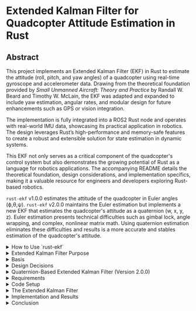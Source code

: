 ﻿


# Extended Kalman Filter for Quadcopter Attitude Estimation in Rust


## Abstract

This project implements an Extended Kalman Filter (EKF) in Rust to estimate the attitude (roll, pitch, and yaw angles) of a quadcopter using real-time gyroscope and accelerometer data. Drawing from the theoretical foundation provided by _Small Unmanned Aircraft: Theory and Practice_ by Randall W. Beard and Timothy W. McLain, the EKF was adapted and expanded to include yaw estimation, angular rates, and modular design for future enhancements such as GPS or vision integration.

The implementation is fully integrated into a ROS2 Rust node and operates with real-world IMU data, showcasing its practical application in robotics. The design leverages Rust’s high-performance and memory-safe features to create a robust and extensible solution for state estimation in dynamic systems.

This EKF not only serves as a critical component of the quadcopter's control system but also demonstrates the growing potential of Rust as a language for robotics applications. The accompanying README details the theoretical foundation, design considerations, and implementation specifics, making it a valuable resource for engineers and developers exploring Rust-based robotics.

`rust-ekf` v1.0.0 estimates the attitude of the quadcopter in Euler angles (ϕ,θ,ψ). `rust-ekf` v2.0.0 maintains the Euler estimation but implements a new EKF that estimates the quadcopter's attitude as a quaternion (w, x, y, z). Euler estimation presents technical difficulties such as gimbal lock, angle wrapping, and complex, nonlinear matrix math. Using quaternion estimation eliminates these difficulties and results is a more accurate and stables estimation of the quadcopter's attitude. 

<details>
<summary>How to Use `rust-ekf`</summary>

## How to Use `rust-ekf`

The `rust-ekf` library can be used in your Rust projects to implement an Extended Kalman Filter for state estimation. Follow the steps below to integrate it into your project.

### Adding `rust-ekf` as a Dependency

You can include `rust-ekf` as a dependency in your `Cargo.toml` by referencing the GitHub repository. Add the following lines to your `Cargo.toml`:

	[dependencies]
	rust-ekf = { git = "https://github.com/OrlandoQuintana/rust-ekf.git" }
This tells Cargo to pull the library directly from the GitHub repository and use it in your project.

----------

### Importing `rust-ekf` into Your Code

To use the library in your Rust code, import the `EKF` struct at the top of your file. 

Example:

	use rust_ekf::EKF;

This makes the `EKF` struct available for use in your code.

----------

### Using the `rust-ekf` Code Locally

If you prefer to clone the `rust-ekf` repository and use it as a local dependency, follow these steps:

1.  Clone the repository to your local machine:

		git clone https://github.com/OrlandoQuintana/rust-ekf.git
2. Place the cloned repository in a desired location on your computer.
3. Add the local path to your `Cargo.toml` dependencies:

		[dependencies]
		rust-ekf = { path = "../path/to/rust-ekf" }
	Replace `../path/to/rust-ekf` with the actual relative path to the `rust-ekf` folder.

### Example Usage in Your Code

Here’s an example of how you might use the `rust-ekf` library:
		
	use rust_ekf::EKF;

	fn main() {
	    // Create a new EKF instance
	    let mut ekf = EKF::new();

	    // Example gyroscope data (roll rate, pitch rate, yaw rate in rad/s)
	    let gyro_data = [0.01, -0.02, 0.03];

	    // Prediction phase
	    ekf.predict(gyro_data);

	    // Example accelerometer data (x, y, z acceleration in m/s^2)
	    let accel_data = [0.0, 9.81, 0.0];

	    // Update phase
	    ekf.update(accel_data);

	    // Get the updated state vector
	    let state = ekf.get_state();
	    println!("Updated State Vector: {:?}", state);
	}

</details>

<details>
<summary>Extended Kalman Filter Purpose</summary>

## Extended Kalman Filter Purpose



Accurate attitude estimation is critical for quadcopter control, requiring sensor fusion due to the strengths and limitations of individual sensors:

-   **Gyroscope**: Measures angular velocity with high precision over short periods. However, it is prone to drift over time due to the absence of a stable reference like gravity, causing accumulated errors in measurements.
    
-   **Accelerometer**: Measures linear acceleration, including the constant effect of gravity, making it an excellent long-term reference for orientation. However, accelerometers are highly sensitive to high-frequency vibrations and rapid movements, making their short-term measurements noisy and unreliable.
    

By combining these sensors, we can achieve robust short-term and long-term attitude estimates:

-   The gyroscope serves as the primary sensor for the prediction phase of the EKF, offering accurate short-term dynamics.
-   The accelerometer provides long-term stability during the update phase, correcting the gyroscope's drift by referencing gravity.

This complementary fusion leverages the strengths of both sensors to produce a more reliable and accurate estimation of the quadcopter's attitude.

</details>


<details>
<summary>Basis</summary>

## Basis

This implementation builds upon the principles and techniques presented in the book _Small Unmanned Aircraft: Theory and Practice_ by Randal W. Beard and Timothy W. McLain. The book provides a comprehensive guide to Extended Kalman Filter (EKF) applications for small aerial vehicles, particularly for attitude estimation.

### Key Contributions from the Book:

-   The authors demonstrate the use of **gyroscope** and **accelerometer** data to estimate the roll and pitch angles of an aerial vehicle.
-   The state vector in their EKF implementation includes only **roll** and **pitch**, simplifying the problem to two degrees of freedom.
-   They provide detailed derivations of the **dynamics model** and **measurement model** used to fuse the gyroscope and accelerometer data effectively.
-   The book also walks through the two critical phases of the EKF:
    1.  **Prediction Phase**: Updates the state estimate using the dynamics model and gyroscope data.
    2.  **Update Phase**: Corrects the state estimate using the measurement model and accelerometer data.

While the book focuses on roll and pitch estimation, this implementation extends the state vector to include **yaw**, enabling full 3D attitude estimation (roll, pitch, yaw) suitable for quadcopters. Additionally, it translates the theory into a modular Rust-based implementation, leveraging the clarity of the book's methods while expanding their applicability.

This project owes significant inspiration to _Small Unmanned Aircraft: Theory and Practice_ and aims to make its concepts accessible to both hobbyists and professionals in the field of robotics and aerospace engineering.

</details>

<details>
<summary>Design Decisions</summary>

## Design Decisions

This section outlines the key design decisions made during the implementation of the Extended Kalman Filter (EKF) for quadcopter attitude estimation and provides justifications for each choice.

----------

### 1. Expanded State Vector

The original EKF from _Small Unmanned Aircraft: Theory and Practice_ included only roll and pitch in its state vector. In this implementation, the state vector has been expanded to include:

-   **Yaw Angle**
-   **Roll Rate**
-   **Pitch Rate**
-   **Yaw Rate**

This allows for a more comprehensive attitude estimation that can be extended to more complex systems and future sensors.

#### **Yaw Angle**

-   **Why it's critical**: Yaw is essential for flight control and navigation.
-   **Challenges with yaw**: Unlike roll and pitch, yaw is independent of gravity (rotation around the z-axis does not relate to the gravitational force). This makes it impossible to use accelerometer data to correct for drift in yaw estimation.
-   **Current approach**: Yaw estimation is included in the prediction phase of the EKF but excluded from the update phase since no yaw-correcting sensor (e.g., magnetometer, GPS, or vision) is currently used.
-   **Future considerations**: This design supports future expansion when sensors like GPS or a vision system are introduced, enabling yaw correction.

----------

### 2. Roll, Pitch, and Yaw Rates

The original implementation assumes high-quality, pre-filtered sensor data and excludes angular rates (gyro data) from the EKF. However, this implementation includes roll, pitch, and yaw rates for the following reasons:

-   **Handling noisy gyro data**: The EKF inherently filters noise via the process noise covariance matrix (Q), making it a robust option for filtering angular rates.
-   **Consistency across the system**: Gyro data is a key input for cascaded PID controllers in the quadcopter's flight system. Including gyro data in the EKF ensures consistency between the estimated attitude and angular rates, avoiding potential discrepancies from separate filtering methods.
-   **Drift correction**: Unlike standalone filters like low-pass filters, the EKF can correct for gyro drift, ensuring long-term accuracy in angular rate estimation.

----------

### 3. Accelerometer Pre-Filtering

Accelerometer data is highly sensitive to vibration and noise. To address this:

-   A **low-pass Butterworth filter** is applied to the raw accelerometer data before it is used in the update phase of the EKF.
-   **Why pre-filter accelerometer data?**
    -   The accelerometer only serves as a secondary measurement for correcting gyro drift.
    -   High-frequency noise from accelerometers can degrade EKF performance.
    -   Pre-filtering reduces computational complexity by keeping the EKF matrices smaller.

----------

### 4. Airspeed Assumptions

The EKF equations account for airspeed (V<sub>a</sub>), but in this implementation:

-   Airspeed is set to 0.00 as no airspeed sensor is currently available.
-   This assumption aligns with the book's approach, which neglects airspeed.
-   **Why include airspeed in the equations?**
    -   It allows for future expansion if an airspeed sensor is added.
    -   The quadcopter is intended to operate in controlled environments where stable airflow minimizes the impact of this simplification.

----------

### 5. Programming Language: Rust

The decision to implement the EKF in Rust is driven by several factors:

-   **Performance and safety**: Rust provides high performance comparable to C++ while ensuring memory safety.
-   **Adoption in robotics**: Rust is increasingly used in robotics and embedded systems due to its modern features and ecosystem.
-   **Limited Rust EKF resources**: By creating a well-documented EKF implementation, this project contributes to the growing Rust robotics community, offering a reusable, open-source solution.

----------

### 6. Modularity and Expandability

The EKF implementation has been designed with modularity and future expandability in mind:

-   **Modularity**: Key matrices (state vector, covariance matrix, Q, and R) are defined in the EKF struct and initialized at creation, making the implementation easy to extend.
-   **Expandability**: The design anticipates adding more sensors (e.g., GPS, vision) to improve yaw correction and overall attitude estimation accuracy.

</details>

<details>
<summary>Quaternion-Based Extended Kalman Filter (Version 2.0.0)</summary>

  ## Quaternion-Based Extended Kalman Filter (Version 2.0.0)

#### Why Switch to Quaternions?

In Version 2.0.0 of `rust-ekf`, the Extended Kalman Filter (EKF) has been updated to estimate orientation using **quaternions** rather than Euler angles. This decision addresses several key limitations of Euler angles:

1.  **Gimbal Lock**: A mathematical singularity that occurs when pitch reaches ±90°, causing a loss of one degree of freedom.
2.  **Angle Wrapping**: Euler angles are cyclic, requiring manual handling of discontinuities when angles cross ±180° or 360°.
3.  **Stability and Precision**: Quaternions provide a compact, efficient, and numerically stable representation of orientation, avoiding the pitfalls of singularities and discontinuities.

Quaternions enable a smoother and more robust estimation of orientation, making them ideal for real-world robotics applications like quadcopter attitude estimation.

----------

#### State Vector and Models in Quaternion-Based EKF
The Extended Kalman Filter process for quaternion-based estimation is identical to the process for a Euler-based estimation except the State Vector, Dynamic model and Jacobians, and Measurement model and Jacobians need to accurately represent the system in quaternions. Below are the updates. They were implemented in the same EKF steps as was done in the Euler estimation.

##### State Vector

The state vector in this implementation is a 7-component vector:

![Quaternion EKF State Vector](images/ekf_quat_statevector.png)

----------
##### Dynamic Model

The dynamic model propagates the state vector using the gyroscope data. The quaternion dynamics are defined as:

![Quaternion EKF Dynamic Model](images/ekf_quat_dyn_mod.png)

The quaternion is integrated over time using the gyroscope data, normalized to ensure it remains a valid unit quaternion.
##### Dynamic Jacobian

The Jacobian of the dynamic model (∂f∂x) accounts for the effect of angular velocity on quaternion evolution and is computed as a 7×7 matrix.

----------

##### Measurement Model

The measurement model predicts accelerometer readings based on the current state:

![Quaternion EKF Measurement Model](images/ekf_quat_meas_mod.png)

##### Measurement Jacobian

The measurement Jacobian (∂h∂x​) is a 3×7 matrix that maps changes in the state vector to changes in the predicted accelerometer readings. Its components are derived from the quaternion-to-rotation matrix conversion and gravitational influence.

#### Code Implementation Highlights

**Dynamic Model**:

	// Compute quaternion derivative: q_dot = 0.5 * Ω(omega) * q
	let omega_matrix = Self::omega_matrix(omega);
	let q_dot = 0.5 * omega_matrix * q;

	// Integrate quaternion
	let q_new = q + q_dot * dt;

	// Normalize quaternion
	let norm = q_new.norm();
	if norm > 0.0 {
	    let q_new = q_new / norm;
	    self.state[0] = q_new[0];
	    self.state[1] = q_new[1];
	    self.state[2] = q_new[2];
	    self.state[3] = q_new[3];
	}

**Dynamic Jacobian**:

	let  mut  f  =  Matrix7::identity();
	f[(0, 1)] =  -p  *  dt;
	f[(0, 2)] =  -q  *  dt;
	f[(0, 3)] =  -r  *  dt;
	f[(1, 0)] =  p  *  dt;
	f[(1, 2)] =  r  *  dt;
	f[(1, 3)] =  -q  *  dt;
	// Remaining rows...

**Measurement Model**:

	// Compute expected accelerometer measurement: h(x) = R^T * g
	let gravity = Vector3::new(0.0, 0.0, -GRAVITY);
	let r_transpose = Self::quaternion_to_rotation_matrix(q).transpose();
	let accel_expected = r_transpose * gravity;

	// Innovation: y = z - h(x)
	let z = Vector3::new(accel[0], accel[1], accel[2]);
	let innovation = z - accel_expected;

**Measurement Jacobian**:

	let mut h = Matrix3x7::zeros();
	h[(0, 0)] = 2.0 * (-GRAVITY * q2);
	h[(0, 1)] = 2.0 * (GRAVITY * q3);
	h[(0, 2)] = 2.0 * (-GRAVITY * q0);
	h[(0, 3)] = 2.0 * (GRAVITY * q1);
	// Remaining rows...

#### Benefits of Quaternion Estimation

1.  **No Gimbal Lock**: Ensures reliable estimation even in extreme maneuvers.
2.  **No Angle Wrapping**: Avoids discontinuities inherent in Euler angle representation.
3.  **Numerical Stability**: Reduces computational errors through normalization.
4.  **Seamless Integration with Robotics**: Many robotics frameworks (e.g., ROS2) support quaternions natively for 3D orientation representation.

----------

### How to Use the Quaternion-Based EKF

`rust-ekf` v2.0.0 adopts quaternion-based attitude estimation as the default estimation and moves Euler estimation into a legacy estimation callable with struct `EKFEuler`. 

`predict`, `update`, and `get_state` functionality remains the same. Migrating to v2.0.0's quaternion estimation should should be seamless. If Euler estimation is desired, make sure to use the `EKFEuler` struct in place of the `EKF` struct as follows:

	let mut ekf = EKFEuler::new();

</details>

<details>
<summary>Requirements</summary>

## Requirements


### Technical Requirements

1.  **Rust Installation**  
    Rust must be installed on your computer. Follow the official Rust installation guide.
    
2.  **IMU Data**
    
    -   **Units**:
        -   Gyroscope data must be in **rad/s** for all three axes (roll, pitch, yaw).
        -   Accelerometer data must be in **m/s²** for all three axes.
    -   **Orientation**:  
        Ensure your IMU data is oriented according to the **standard EKF frame of reference**:
        -   x: Positive in the north direction.
        -   y: Positive in the east direction.
        -   z: Positive in the down direction.
    -   **Unit Conversion**:  
        Most IMU sensors output raw data that needs to be converted to the required units. Ensure proper scaling and calibration are applied to get consistent measurements in rad/s and m/s².
3.  **Orientation Visualization**  
    The expected orientation for IMU data in an EKF can be seen in the image below:  
    _![Expected IMU orientation for EKF](images/ekf_imu_orientation.jpeg)
    
4.  **Non-Standard IMU Orientation**  
    If your IMU orientation differs from the standard EKF frame, you must adjust your data to match.
    
    -   Example: For my application, I used an **ICM-20948 IMU**, which has a non-standard orientation:
        -   y: Positive in the north direction.
        -   x: Positive in the east direction.
        -   z: Positive in the up direction.
    -   Correction applied:
        -   Flip x and y data.
        -   Multiply z data by −1.
    
    A visualization of the ICM-20948 IMU orientation is shown below:  
    _![ICM-20948 IMU Orientation](images/icm20948_orientation.jpeg)
    

----------

### Practical Requirements

1.  **System Modeling**  
    The EKF estimates a system's state by combining:
    
    -   **Measurement Data**: Obtained from sensors such as gyroscopes and accelerometers.
    -   **Kinematic and Dynamic Models**: Mathematically describe the motion and forces acting on the system.
2.  **Understanding Your System**  
    To apply an EKF to your specific system:
    
    -   You must derive the **dynamic model** and **measurement model** for your system.
    -   Partial derivatives (Jacobians) of these models with respect to the state vector components must be calculated.
    -   This requires a solid understanding of your system's physics and kinematics.
3.  **EKF-Specific Models in This Implementation**
    
    -   **Dynamic Model, Measurement Model, Dynamic Jacobians, and Measurement Jacobians**:
        -   Derived from the book _"Small Unmanned Aircraft: Theory and Practice"_ by Randall W. Beard and Timothy W. McLain.
        -   Modified to fit the expanded state vector used in this EKF for quadcopter attitude estimation.
    -   These models are discussed in further detail later in this document.
4.  **General Applicability**  
    While this EKF is specifically designed for quadcopter attitude estimation, the principles and structure can be adapted to other systems. However, dynamic and measurement models, along with their respective Jacobians, must be developed for each unique system.

</details>

<details>
<summary>Code Setup</summary>

## Code Setup

### Importing the `nalgebra` Crate

[`nalgebra`](https://nalgebra.org/) is a powerful Rust crate (library) for performing linear algebra operations. It provides essential traits and methods for working with matrices and vectors, which are critical for implementing the matrix math required by an EKF. To use it, add `nalgebra` as a dependency in your project's `Cargo.toml` file.

The following line imports the specific types we'll be using:

	use nalgebra::{Matrix3, Matrix3x6, Matrix6, Vector6, Vector3};
-   `Matrix3`, `Matrix6`: Square matrices of size 3x3 and 6x6, respectively.
-   `Matrix3x6`: A 3x6 rectangular matrix.
-   `Vector6`, `Vector3`: Vectors of size 6 and 3, respectively.

These types simplify the process of defining and manipulating matrices and vectors in our EKF implementation.


### Declare constants

	pub const GRAVITY: f64 = 9.81; // Gravitational constant (m/s^2)
In Rust, constants are defined using the `const` keyword. They must have an explicitly declared type (`f64` in this case) and are evaluated at compile time, making them immutable.

Rust's privacy model makes all items private by default. To make the `GRAVITY` constant accessible outside of this module, we use the `pub` keyword, which designates it as public.

### Creating the EKF Struct

Rust does not follow a traditional object-oriented paradigm because it lacks inheritance and runtime polymorphism. However, it supports struct-based programming, which allows grouping related data fields into a single logical unit. For our EKF, we define a struct as follows:

	// EKF Struct
	pub struct EKF {
	    pub state: Vector6<f64>,                // State Vector: [roll (phi), pitch (theta), yaw (psi), roll rate (p), pitch rate (q), yaw rate (r)]
	    pub covariance: Matrix6<f64>,           // Covariance matrix P
	    pub process_noise: Matrix6<f64>,        // Process noise Q
	    pub measurement_noise: Matrix3<f64>,    // Measurement noise R
	    pub dt: f64,                            // Time step (0.01 for 100 Hz)
	    pub airspeed: f64,                      // Airspeed (v_a), initialized at 0
	}

This struct encapsulates the key components required for the EKF:

-   **State Vector (`state`)**: Tracks the system's state, including roll, pitch, yaw angles, and angular rates.
-   **Covariance Matrix (`covariance`)**: Represents the uncertainty of the state estimate.
-   **Process Noise (`process_noise`)**: A matrix representing system noise (Q), tuned for the specific dynamics of the system.
-   **Measurement Noise (`measurement_noise`)**: A matrix representing sensor noise (R), also tuned experimentally.
-   **Time Step (`dt`)**: The time interval between iterations of the EKF. In this implementation, it is set to 0.01 seconds (100 Hz update rate).
-   **Airspeed (`airspeed`)**: Included for completeness, though it is set to 0 in this implementation.

Key points about Rust structs:

-   Fields within the struct must be explicitly typed.
-   Fields are private by default but can be made public by prefixing them with the `pub` keyword, as seen here.
-   By using the `nalgebra` crate, the matrices and vectors in the struct are represented using optimized data structures for linear algebra.

This struct serves as the foundation for our EKF, holding all the necessary data and configuration for both the **predict** and **update** phases.


### Create a New EKF Instance

In Rust, an instance of a struct is created using an implementation block (`impl`). This allows us to define methods associated with the struct, such as constructors, functions, and utilities. The `new` function below is a commonly used convention for constructing a new instance of the struct.

	impl EKF {
    // Create a new EKF instance
    pub fn new() -> Self {
        EKF {
            state: Vector6::zeros(),                        // Initial state: zero roll, pitch, yaw, and angular rates
            covariance: Matrix6::identity() * 1.0,          // Initialize P with some uncertainty
            process_noise: Matrix6::identity() * 0.1,       // Process noise Q (TUNED EXPERIMENTALLY)
            measurement_noise: Matrix3::identity() * 0.2,    // Measurement noise R (TUNED EXPERIMENTALLY)
            dt: 0.01,
            airspeed: 0.0,                                  // Assume airspeed is 0 for now; future nonzero airspeed compatibility included
        }
    }

In this `impl` block:

-   **`pub` modifier**: Makes the `new` function publicly accessible, allowing you to create an EKF instance from outside this module.
-   **`Self` type alias**: Refers to the struct being implemented (in this case, `EKF`). Returning `Self` is a Rust shorthand for returning the type of the struct.
-   **Initialization**: The `new` function initializes the struct fields with default or starting values, preparing the EKF for its first iteration.

----------

#### Initialization Details

1.  **State Vector (`state`)**:  
    The state vector is initialized as a zero vector (`Vector6::zeros()`), meaning all components (roll, pitch, yaw, and angular rates) start at 0. This represents the initial "assumed" state of the system. The state vector is dynamic, meaning it will be updated in every iteration of the EKF to reflect the estimated system state.
    
2.  **Covariance Matrix (`covariance`)**:  
    The covariance matrix is initialized as a 6x6 identity matrix, scaled by a magnitude of `1.0`. This represents initial uncertainty in the state estimation. Like the state vector, the covariance matrix is dynamic and evolves with each EKF iteration based on the prediction and update steps.
    
3.  **Process Noise Matrix (`process_noise`)**:  
    The process noise matrix (`Q`) accounts for uncertainty or errors in the system dynamics model. It is initialized here as a 6x6 identity matrix scaled by `0.1`, but this value is arbitrary and must be tuned experimentally for the specific application. Once tuned, the matrix remains static during EKF iterations.
    
4.  **Measurement Noise Matrix (`measurement_noise`)**:  
    The measurement noise matrix (`R`) accounts for noise or errors in the sensor data. It is similarly initialized as a 3x3 identity matrix scaled by `0.2`, but this value is also arbitrary and requires experimental tuning. Like `Q`, it remains static during EKF iterations.
    
5.  **Time Step (`dt`)**:  
    The time step represents the interval between EKF iterations and should match the frequency of incoming sensor data. In this implementation, `dt` is set to `0.01` seconds, which corresponds to a 100 Hz data rate (common for gyroscope and accelerometer sensors). In more complex implementations, the time step could vary between the prediction and update phases.
    
6.  **Airspeed (`airspeed`)**:  
    Airspeed is included as a variable in the struct for future extensibility. For now, it is set to `0.0` since there are no airspeed sensors in this implementation. However, the equations are designed to incorporate airspeed should it be measured in future applications.
    

The `new` method ensures that all fields of the EKF struct are properly initialized with starting values. This approach centralizes the initialization logic, ensuring consistency and reducing errors when creating new EKF instances. It also makes the EKF flexible for future modifications, such as incorporating additional sensors or tuning the noise matrices (`Q` and `R`).

This constructor reflects Rust's strong emphasis on safety and correctness by requiring explicit initialization for all fields, ensuring the EKF starts with well-defined values.  

</details>

<details>
<summary>The Extended Kalman Filter</summary>


# The Extended Kalman Filter

The Extended Kalman Filter (EKF) consists of two main phases: the **Prediction Phase** and the **Update Phase**. Each phase plays a critical role in estimating the state of the system (in this case, the quadcopter's attitude) by combining dynamic modeling and sensor measurements. Below is a high-level outline of the steps in each phase. Subsequent sections will provide detailed explanations of these steps, including both the theoretical basis and practical implementation in Rust.

----------

### **Prediction Phase**

The **Prediction Phase** uses the system's dynamics to estimate the next state of the system and the associated uncertainty. This phase is driven by the dynamic model of the system.

1.  **Compute the Dynamic Model, f(x, u):**  
    Use the system's dynamics to calculate how the state evolves over time, based on the previous state and control inputs (if any). This accounts for how the quadcopter's attitude changes based on gyroscope readings.
    
2.  **Update the State Vector:**  
    Use the computed dynamic model to update the state vector, which represents the system's estimated attitude and angular rates.
    
3.  **Calculate the Dynamics Jacobian:**  
    Derive the partial derivatives of the dynamic model with respect to the state vector to compute the dynamics Jacobian matrix, which captures how small changes in the state affect the dynamics.
    
4.  **Update the Covariance Matrix:**  
    Use the dynamics Jacobian and the process noise matrix (Q) to update the covariance matrix, which represents the uncertainty in the state estimation.
    

----------

### **Update Phase**

The **Update Phase** incorporates sensor measurements (in this case, accelerometer data) to correct the predicted state and reduce uncertainty. This phase ensures long-term accuracy by counteracting drift in the gyroscope's estimates.

1.  **Compute the Measurement Model, h(x, u):**  
    Use the measurement model to predict what the sensor measurements should be based on the current state estimate.
    
2.  **Compute the Innovation:**  
    Calculate the difference between the actual sensor measurements and the predicted measurements from the measurement model. This difference (called the innovation) indicates how much correction is needed.
    
3.  **Compute the Measurement Jacobian:**  
    Derive the partial derivatives of the measurement model with respect to the state vector to compute the measurement Jacobian matrix, which captures how the state affects the sensor measurements.
    
4.  **Compute the Innovation Covariance:**  
    Use the measurement Jacobian, covariance matrix, and measurement noise matrix R to compute the innovation covariance, which represents the uncertainty in the innovation.
    
5.  **Compute the Kalman Gain, K:**  
    Calculate the Kalman Gain, which balances the trust between the predicted state and the sensor measurements when updating the state.
    
6.  **Update the State Vector:**  
    Use the Kalman Gain and the innovation to update the state vector, correcting the predicted state using the sensor measurements.
    
7.  **Update the Covariance Matrix:**  
    Use the Kalman Gain and the measurement Jacobian to update the covariance matrix, reducing uncertainty in the corrected state estimate.
    

----------

This structure outlines the logical flow of the EKF and highlights the roles of the dynamic and measurement models, as well as the iterative process of combining predictions with sensor corrections. Each step ensures that the system state estimate is as accurate as possible while accounting for uncertainty in both the system's dynamics and the sensor data.


## Prediction Phase

The **Prediction Phase** estimates the system's next state based on the current state and the system's dynamics. In our implementation, this entire phase is encapsulated in the `predict` method. This method computes the dynamic model, updates the state vector, and calculates the dynamics Jacobian and covariance matrix.

### Declaring the Predict Method

We start by creating the `predict` method and declaring it as public using `pub fn`. The method takes a single argument `gyro`, which is an array of size 3 (`[f64; 3]`). This array contains gyroscope data for the x, y, and z axes in units of rad/s (angular velocities).

	    pub fn predict(&mut self, gyro: [f64; 3]) {
	        //Extract state variables for readability
	        let phi = self.state[0];                // Roll angle
	        let theta = self.state[1];              // Pitch angle
	        let _psi = self.state[2];                // Yaw angle
	        let p = gyro[0];                        // Roll rate (gyro x)
	        let q = gyro[1];                        // Pitch rate (gyro y)
	        let r = gyro[2];                        // Yaw rate (gyro z)
	        let dt = self.dt;                       // dt


#### Variable Explanation

1.  **State Variables**:
    
    -   `phi` (roll angle) and `theta` (pitch angle) are extracted from the state vector for readability.
    -   `_psi` (yaw angle) is also extracted but is prefixed with `_` because it is not directly used in the prediction step. The `_` tells the Rust compiler to ignore unused variable warnings. Including it improves code readability and highlights that yaw is part of the state vector.
2.  **Gyroscope Data**:
    
    -   `p`, `q`, and `r` represent the angular velocities (roll rate, pitch rate, and yaw rate) obtained from the gyroscope input. These are essential inputs for the dynamic model.
3.  **Time Step**:
    
    -   `dt` is the time interval between iterations. This value ensures that the integration of angular velocities into angles is time-accurate.

----------

### Compute the Dynamic Model: f(x, u)

The dynamic model, f(x,u), describes how the state evolves over time based on the system's dynamics. In the case of the quadcopter, it predicts the roll, pitch, and yaw angles using gyroscope data and the previously estimated angles. This nonlinear propagation model ensures that the state vector reflects realistic dynamics.

#### Dynamic Model Equations

The dynamic model uses the following equations for roll (ϕ) and pitch (θ) as defined in the book: 

![Dynamic Model Equations](images/dynamic_model_equations.png)

Where:
- ϕ and θ represent the roll and pitch angles.
-   p, q, and r are the angular velocities (roll rate, pitch rate, and yaw rate) from the gyroscope.
-   ξ<sub>ϕ</sub> and ξ<sub>θ​</sub> are process noise terms, which are accounted for by the process noise matrix Q.

The yaw angle (ψ\) is updated using a simpler propagation model because yaw is not affected by gravity or the roll and pitch dynamics: $ψ˙​=r$

Here, yaw is estimated by directly integrating the yaw rate (r) over time. This integration assumes that yaw dynamics are independent of roll and pitch.

#### Code Implementation

The Rust implementation of the dynamic model is as follows:

		    // Dynamics: f(x, u)
	        let roll_dot = p + q * phi.sin() * theta.tan() + r * phi.cos() * theta.tan();
	        let pitch_dot = q * phi.cos() - r * phi.sin();
	        let yaw_dot = r; // Yaw is simple integration of yaw rate
#### Explanation of the Code

1.  **Roll Dynamics**:
    
    -   ϕ​ is calculated using p, q, and r as well as the previously estimated roll (ϕ) and pitch (θ).
    -   The equation accounts for trigonometric relationships between angular velocities and roll/pitch dynamics.
2.  **Pitch Dynamics**:
    
    -   θ is calculated similarly, with dependencies on q, r, and the previously estimated roll (ϕ).
3.  **Yaw Dynamics**:
    
    -   ψ​ is updated directly using r, the yaw rate from the gyroscope. No trigonometric relationships are involved since yaw is independent of gravity.

This step computes the dynamic evolution of the state vector using only gyroscope data and the dynamic model. In subsequent steps, this model's output will be used to update the state vector and the covariance matrix.


### Update the State Vector

The state vector is updated with the predicted dynamics from the **Dynamic Model**, f(x,u), using the gyroscope data (p, q, and r) as angular velocity inputs. Each component of the state vector is updated iteratively based on the roll (ϕ), pitch (θ), and yaw (ψ) dynamics.

#### Code Implementation

		    // Update state with predicted dynamics
	        self.state[0] += roll_dot * dt;         // Update roll
	        self.state[1] += pitch_dot * dt;        // Update pitch
	        self.state[2] += yaw_dot * dt;          // Update yaw
	        self.state[3] = p;                      // Update roll rate
	        self.state[4] = q;                      // Update pitch rate
	        self.state[5] = r;                      // Update yaw rate



1.  **Roll, Pitch, and Yaw Angles**:
    
    -   The angles (ϕ,θ,ψ) are updated using their respective rates of change ($\dot{ϕ}$, $\dot{θ}$, $\dot{ψ}$) computed in the **Dynamic Model**, scaled by the time step (dt).
2.  **Angular Velocities**:
    
    -   The angular velocities (p,q,r) are directly updated with the gyroscope measurements. This allows the EKF to treat the angular rates as dynamic state variables and refine them based on noise considerations.

This update ensures the state vector reflects the predicted system dynamics at each iteration.

----------

### Compute the Dynamic Jacobian

The **Dynamic Jacobian** (∂f/∂x​) is a first-order linear approximation that quantifies how the state vector components influence each other in a nonlinear dynamic system. It is a matrix of partial derivatives, where each element represents the sensitivity of one state variable's rate of change to changes in another state variable.

#### The Jacobian Matrix

For a state vector of size n, the Jacobian is an n×n  matrix. Each row contains the partial derivatives of the time derivative of one state variable with respect to all components of the state vector.

For example, the **Dynamic Jacobian** in the book (state vector: [ϕ,θ]) is:

![2x2 Dynamic Jacobian Matrix from Book](images/2by2_dyn_jac.png)

Populating this matrix with the partial derivatives derived in the book, we get:

![Populated 2x2 Dynamic Jacobian Matrix from Book](images/2by2_dyn_jac_full.png)

Since our state vector includes six components ([ϕ,θ,ψ,p,q,r]), the Jacobian matrix expands to a 6x6 matrix:

![6x6 Dynamic Jacobian Matrix](images/6by6_dyn_jac.png)

### Our 6x6 Dynamic Jacobian Matrix

In our implementation:

1.  Rows 1-3 correspond to the roll, pitch, and yaw angles. The partial derivatives are derived from the rotational dynamics equations.
2.  Rows 4-6 correspond to the angular rates (p,q,r) and remain as identity rows. This is because we directly use the angular rates from the gyroscope without propagating them dynamically.

The matrix becomes:

![Populated 6x6 Dynamic Jacobian Matrix](images/6by6_dyn_jac_full.png)

#### Code Implementation

The code implementation for this Jacobian is as follows:

		    // Jacobian of dynamics: ∂f/∂x
		    let mut f_jacobian = Matrix6::identity();
		    
		    // Roll dynamics (first row)
	        f_jacobian[(0, 0)] = (q * phi.cos() * theta.tan() - r * phi.sin() * theta.tan()) * dt;    // ∂roll_dot/∂phi
	        f_jacobian[(0, 1)] = ((q * phi.sin() - r * phi.cos()) / theta.cos().powi(2)) * dt;        // ∂roll_dot/∂theta
	        
	        // Pitch dynamics (second row)
	        f_jacobian[(1, 0)] = (-q * phi.sin() - r * phi.cos()) * dt; // ∂pitch_dot/∂phi
	        f_jacobian[(1, 1)] = 0.0; // No significant dependency of ∂pitch_dot/∂theta
	        
	        // Yaw dynamics (third row)
	        f_jacobian[(2, 2)] = 0.0; // ∂yaw_dot/∂yaw
	        f_jacobian[(2, 5)] = 1.0; // ∂yaw_dot/∂r
	        // Angular rates (rows 4, 5, 6) remain identity
	        // These entries are unaffected by dynamics and stay initialized to 1.0




### Update the Covariance Matrix

The final step in the **Prediction Phase** is updating the **Covariance Matrix**, which represents the uncertainty in the state estimate. This step accounts for how the system dynamics and process noise contribute to the uncertainty. The mathematical equation for this update is:

![Covariance Matrix Equation](images/cov_mtx.png)

where:

-   P: The covariance matrix, which was initialized as a 6×6 identity matrix with some magnitude during the EKF initialization.
-   T<sub>out</sub>/N: The time step (dt), which we set to 0.01 seconds (100 Hz).
-   A: The Jacobian matrix of the dynamics, (sometimes F is used) calculated earlier in the **Compute the Dynamic Jacobian** step.
-   Q: The process noise matrix, initialized as a 6×6 identity matrix scaled by 0.1 in this implementation. **The process noise matrix Q must be tuned experimentally** to appropriately reflect the noise in the system dynamics.

----------

#### Explanation

-   **Jacobian Matrix (A/F):** This captures how the state evolves dynamically. It propagates the uncertainty through the dynamics model f(x,u).
-   **Process Noise (Q):** Represents the uncertainty due to external or unmodeled influences on the dynamics. Since we don't have a perfect model of the quadcopter's dynamics, this matrix accounts for those inaccuracies.
-   **Time Step (dt):** Scales the entire update process to account for the rate at which the system evolves over time.

The updated covariance matrix quantifies the propagated uncertainty in the state estimate after considering how the dynamics model evolves the state.

----------

#### Code Implementation

The corresponding Rust code for updating the covariance matrix is:

			// Predict covariance: P' = FPFᵀ + Q

			self.covariance =  self.covariance + (dt  * (f_jacobian  *  	self.covariance *  f_jacobian.transpose() +  self.process_noise));

			}
1.  **Matrix Operations**:
    
    -   FPFᵀ: The covariance matrix is transformed by the Jacobian matrix (F) to propagate the uncertainty through the dynamics.
    -   Q: The process noise matrix is added to account for system noise.
    -   dt: The time step scales the entire expression.
2.  **Initialization**:
    
    -   For the first iteration, the covariance matrix P is initialized to an identity matrix scaled by 1.0.
    -   The **process noise matrix Q** is also initialized to an identity matrix scaled by 0.1. You may need to adjust these values based on your specific system.
3.  **Dynamic Update**:
    
    -   With each iteration, the covariance matrix P is updated to reflect the propagated uncertainty based on the current state, dynamics, and noise.

----------

#### Key Notes

-   **Importance of Tuning Q:** The values in the process noise matrix Q are critical to achieving good performance in the EKF. If Q is too small, the filter will overly trust the dynamics model, potentially failing to account for unmodeled behaviors. If Q is too large, the filter will become overly cautious, slowing down convergence.
-   This step ensures that the EKF properly captures the propagated uncertainty after predicting the next state.


## Update Phase

The **Update Phase** refines the predicted state estimate by incorporating actual sensor readings. This is where the EKF "corrects" its prediction from the **Prediction Phase** by comparing predicted measurements (from the measurement model h(x,u) with actual measurements (from the accelerometer).

We encapsulate this entire phase in the `update` method. It begins by extracting state variables for readability, similar to the **Prediction Phase**.

		/// Update step (nonlinear measurement model)
		pub  fn  update(&mut  self, accel: [f64;3]) {
			// Extract state variables for readability
			let  phi  =  self.state[0]; // Roll angle
			let  theta  =  self.state[1]; // Pitch angle
			let  p  =  self.state[3]; // Roll rate (gyro x)
			let  q  =  self.state[4]; // Pitch rate (gyro y)
			let  r  =  self.state[5]; // Yaw rate (gyro z)
			let  v_a  =  self.airspeed; // Airspeed 9assumed 0 for now)

At this point in the EKF, the **state vector** and **covariance matrix** have already been predicted using gyroscope data and the dynamics model. The **Update Phase** uses accelerometer measurements to further refine the state.

----------

### Compute the Measurement Model: h(x,u)

The **Measurement Model** serves a role similar to the **Dynamics Model, f(x,u)** in the prediction phase. However, instead of predicting the state evolution, the measurement model maps the current state vector to the expected sensor measurements. It defines the relationship between the state components (e.g., roll, pitch, yaw angles) and sensor readings (e.g., accelerometer outputs).

-   The measurement model h(x,u) predicts what the sensors **should** measure, given the current state and system dynamics.
-   By comparing this prediction with the actual sensor readings, the EKF identifies and corrects discrepancies, improving the state estimate.

For this EKF, the measurement model relates the **state vector** to the expected accelerometer readings. These equations project gravitational acceleration (g) and angular effects (p,q,r) onto the accelerometer's axes using trigonometry. The derived equations from the book are as follows:

![Measurement Model h(x, u) ](images/meas_mod_eq.png)


#### Explanation of Components:

1.  **Roll (h<sub>ϕ</sub>)**:
    
       
    - $qV_a \sin{\theta}$: Contribution from angular velocity in the pitch axis scaled by airspeed.
    - $g \sin{\theta}$: Contribution from gravity projected onto the roll axis.
2.  **Pitch (h<sub>θ</sub>)**:
    - $rV_a \cos{\theta}$:	Contribution from angular velocity in the yaw axis scaled by airspeed.
    - $-pV_a \sin{\theta}$:	Contribution from angular velocity in the roll axis scaled by airspeed.
    - $-g \cos{\theta} \sin{\phi}$:	Gravity's effect projected onto the pitch axis.
3.  **Yaw (h<sub>ψ</sub>)**:
    
    - $-qV_a \cos{\theta}$: Contribution from angular velocity in the pitch axis scaled by airspeed.
    - $-g \cos{\theta} \cos{\phi}$: Gravity's effect projected onto the yaw axis.

----------


#### Code Implementation

The code implementation for the measurement model is below:

			// Measurement Model: h(x)

			let  h_roll  =  v_a  *  q  *  theta.sin() + GRAVITY *  theta.sin(); // q V_a sin(theta) + g sin(theta)
			let  h_pitch  =  v_a  * (r  *  theta.cos() -  p  *  theta.sin()) - GRAVITY *  theta.cos() *  phi.sin(); // r V_a cos(theta) - p V_a sin(theta) - g cos(theta) sin(phi)
			let  h_yaw  =  -v_a  *  q  *  theta.cos() - GRAVITY *  theta.cos() *  phi.cos(); // -q V_a cos(theta) - g cos(theta) cos(phi)

			let  h  =  Vector3::new(h_roll, h_pitch, h_yaw);
#### Key Notes:

1.  **Nonlinear Mapping**: The measurement model is nonlinear because it uses trigonometric functions (sin⁡, cos⁡, tan⁡) to relate state variables to sensor readings.
2.  **Independent Axes**: Each axis (roll, pitch, yaw) has its own contributions based on gravity and angular rates.
3.  **Code Implementation**:
    -   h<sub>ϕ</sub>, h<sub>θ</sub>, h<sub>ψ</sub>​: Each component is computed separately for clarity.
    -   The final h(x,u) is a 3×1 vector, matching the dimension of the accelerometer measurements.

In the **Update Phase**, this measurement model is a key step. It allows the EKF to compare predicted measurements h(x,u) with actual measurements from the accelerometer, leading to the calculation of the **Innovation** (discrepancy between predicted and actual sensor readings).

### Compute Innovation

The **Innovation** represents the difference between the actual measurement from sensors (z) and the predicted measurement (h(x,u)), based on the current state estimate. It quantifies the discrepancy between what the sensors measure and what the EKF predicts. Mathematically, this is expressed as: $y = z - h(x, u)$

where:

-   y: Innovation.
-   z: Actual sensor measurements.
-   h(x,u): Predicted sensor measurements from the **Measurement Model**.

----------

#### Purpose of Innovation

The innovation is a crucial component in the **Update Phase**:

1.  **Small Innovation**: Indicates the prediction closely matches the actual measurement. In this case, the Kalman gain adjusts the state estimate minimally.
2.  **Large Innovation**: Suggests the prediction is significantly different from the actual measurement, requiring the Kalman gain to heavily adjust the state estimate.

The innovation directly influences the Kalman gain (K) and therefore determines how much weight the EKF assigns to the actual sensor measurements compared to the predicted state.

----------

#### Code Implementation

Below is the implementation of the innovation calculation in Rust:

			// Innovation: y = z - h(x)

			let  z  =  Vector3::new(accel[0], accel[1], 0.0); // Measured accelerometer data; yaw left as 0
			let  y  =  z  -  h;


### Compute the Measurement Jacobian

The **Measurement Jacobian** quantifies how the predicted measurements h(x,u) change with respect to the state vector variables. In simpler terms, it determines the sensitivity of the predicted sensor outputs to small changes in the state vector.

#### Purpose of the Measurement Jacobian

The Jacobian is crucial for:

1.  **Calculating the Kalman Gain**: Determines how much weight to assign to the actual measurement versus the predicted state during the update phase.
2.  **Propagating Measurement Information**: Helps incorporate sensor data to correct the state estimate and reduce uncertainty.

----------

#### Measurement Jacobian in the Book

The book uses a smaller state vector with only roll and pitch angles (ϕ,θ) and defines a 3×2 Jacobian matrix:

![3x2 Measurement Jacobian Matrix from Book](images/3x2_meas_jac.png)


Here:

-   **Rows** correspond to the measurement outputs (h<sub>roll</sub>, h<sub>pitch</sub>, h<sub>yaw</sub>).
-   **Columns** correspond to the two components of the state vector (roll and pitch angles).

Each entry is the partial derivative of one measurement output with respect to one state vector component.

----------

#### Adapting the Measurement Jacobian for a Larger State Vector

Since our state vector has 6 components (ϕ,θ,ψ,p,q,r), the Jacobian expands to a 3×6 matrix. However:

-   We do not update yaw (ψ) due to the absence of a magnetometer, GPS, or vision sensor. **Column 3 (yaw) is all zeros.**
-   We do not update angular rates (p,q,r) due to the absence of a second gyroscope. **Columns 4–6 are all zeros.**

The resulting measurement Jacobian becomes:

![3x6 Measurement Jacobian Matrix](images/3by6_meas_jac.png)


This design makes the EKF modular and expandable:

-   A magnetometer, GPS, or vision system can be added later to update yaw without rewriting the EKF.
-   A second gyroscope could be added to update angular rates without requiring major modifications.

----------

#### Code Implementation

Below is the Rust implementation of the 3×6 Measurement Jacobian. A 3×6 matrix of zeros is initialized, and only the required indices are populated with partial derivatives:

rust

Copy code

			// Jacobian of measurement model: ∂h/∂x
			let  mut  h_jacobian  =  Matrix3x6::zeros();

			// Row 1: h_roll (qV_a sin θ + g sin θ)
			h_jacobian[(0, 1)] =  v_a  *  q  *  theta.cos() + GRAVITY *  theta.cos(); // ∂h_roll/∂theta

			// Row 2: h_pitch (rV_a cos θ - pV_a cos θ + g sin φ sin θ)
			h_jacobian[(1, 0)] =  -GRAVITY *  phi.cos() *  theta.cos(); // ∂h_pitch/∂phi
			h_jacobian[(1, 1)] =  -r  *  v_a  *  theta.sin() -  p  *  v_a  *  theta.cos() + GRAVITY *  phi.sin() *  theta.sin(); // ∂h_pitch/∂theta			  

			// Row 3: h_yaw (-qV_a cos θ - g cos θ cos φ)
			h_jacobian[(2, 0)] = GRAVITY *  phi.sin() *  theta.cos(); // ∂h_yaw/∂phi
			h_jacobian[(2, 1)] = (q  *  v_a  + GRAVITY *  phi.cos()) *  theta.sin(); // ∂h_yaw/∂thetas




### Compute the Innovation Covariance

The **Innovation Covariance** (S) quantifies the uncertainty in the innovation (y) by accounting for both:

1.  **Prediction Phase Uncertainty**: Captured by the covariance matrix P, which reflects how uncertain the state prediction is.
2.  **Measurement Noise**: Captured by the noise covariance matrix R, which represents the inherent noise in the sensor measurements.

#### Purpose of the Innovation Covariance

The innovation covariance ensures the update phase incorporates measurement data in a statistically optimal way based on relative uncertainties:

-   **Higher S**: Indicates more uncertainty in the measurement prediction. In this case, the Kalman Gain (K) will rely more heavily on the prediction and less on the measurement.
-   **Lower S**: Indicates higher confidence in the measurement prediction. The Kalman Gain will give greater weight to the measurement data.

This mechanism balances prediction and measurement contributions, ensuring robust state estimation even in the presence of noisy data.

----------

#### Mathematical Representation

The Innovation Covariance is defined as: $S = H_i P H_i^\top + R_i$

where:

-   H<sub>i</sub>: Measurement Jacobian matrix, representing the sensitivity of the predicted sensor outputs to changes in the state vector.
-   P: Covariance matrix from the prediction phase.
-   R<sub>i</sub>: Measurement noise covariance matrix, initialized as a 3×3 identity matrix scaled by 0.2 when the EKF instance was created. **This matrix must be tuned experimentally.**

----------

#### Code Implementation

Below is the Rust implementation of computing the Innovation Covariance:

			// Innovation covariance: S = HPHᵀ + R
			let  s  =  h_jacobian  *  self.covariance *  h_jacobian.transpose() +  self.measurement_noise;
#### Key Points:

-   The innovation covariance S directly impacts the Kalman Gain (K) calculation, which determines how much the state estimate should be adjusted in the update phase.
-   The R matrix reflects the sensor's reliability and must be experimentally tuned to achieve an optimal balance between prediction and measurement data.

This step ensures the EKF systematically handles uncertainties, enabling accurate and reliable state estimation.


### Compute the Kalman Gain, K

The **Kalman Gain** (K) is one of the most critical components of the Extended Kalman Filter. It optimally determines how much weight to assign to the measurement versus the prediction when updating the state estimate.

#### Purpose of the Kalman Gain

K ensures the EKF dynamically balances the relative trust between:

1.  **State Prediction**: The estimate based on the model dynamics from the prediction phase.
2.  **Sensor Measurement**: The actual measurement from the sensors in the update phase.

#### Key Insights:

-   If the **measurement uncertainty R** is **low** (indicating a highly accurate sensor), K gives more weight to the measurement.
-   If the **state prediction uncertainty P** is **low** (indicating a high-confidence model prediction), K gives more weight to the prediction.
-   A **high K** means more trust in the measurement.
-   A **low K** means more trust in the prediction.

The Kalman Gain enables the EKF to adapt dynamically in real-time to changing uncertainties in the system and sensor measurements.

----------

#### Mathematical Representation

The Kalman Gain is calculated as: $K = P H_i^\top S^{-1}$

where:

-   P: Covariance matrix from the prediction phase, representing the prediction uncertainty.
-   H<sub>i</sub>: Measurement Jacobian matrix, capturing how the state affects the measurement outputs.
-   S: Innovation covariance, quantifying the combined uncertainty of the prediction and the measurement.

----------

#### Practical Implications of K

1.  **Dynamic Balancing**: Since K is recalculated at every iteration, the EKF continuously adjusts the balance between prediction and measurement.
2.  **Optimal Fusion**: K ensures that the state update is performed in a statistically optimal way, leveraging both the system model and sensor data.
3.  **Error Reduction**: The influence of K minimizes the overall error in the state estimation.

----------

#### Code Implementation

Below is the Rust implementation of the Kalman Gain:	
		  
			// Kalman gain: K = P Hᵀ S⁻¹
			let  k  =  self.covariance *  h_jacobian.transpose() *  s.try_inverse().unwrap();

The Kalman Gain serves as the bridge between prediction and measurement, dynamically adjusting the system's state estimate and ensuring robust performance in a noisy environment. It reflects the adaptability and power of the EKF.


### Update the State Vector

In this step, the EKF **refines its estimate of the system state** by incorporating the sensor measurements (via the innovation) and the predicted state (via the Kalman Gain). This is the step where the “update” of the **update phase** happens.

#### Mathematical Representation:

The updated state vector is defined as: $\hat{x} = \hat{x} + K \cdot \left( y - h(\hat{x}, u) \right)$

where:

-   $\hat{x}$: Current state vector estimate (from the prediction phase).
-   K: Kalman Gain, computed earlier.
-   y: Innovation (difference between actual and predicted measurements).

The Kalman Gain (K) dynamically determines the influence of the measurement versus the prediction, and the Innovation (y) quantifies the difference between actual sensor data and predicted measurements. Together, they refine the state estimate to optimally fuse prediction and measurement.

#### Output:

In our implementation, the output of this step is the **updated state vector**, which includes:

-   Roll angle (ϕ)
-   Pitch angle (θ)
-   Yaw angle (ψ)
-   Roll rate ( p )
-   Pitch rate ( q )
-   Yaw rate ( r )

----------

#### Code Implementation:

Below is the Rust implementation of updating the state vector:

			// Update state: x = x + Ky
			self.state =  self.state +  k  *  y;


### Update the Covariance Matrix

This is the **final step** in the Extended Kalman Filter, where the covariance matrix P is updated to reflect the reduced uncertainty after incorporating the measurement update.

#### Purpose:

The covariance matrix P quantifies the uncertainty in the state estimate. By incorporating the measurement update, the EKF reduces the uncertainty in the state estimate, which is reflected in the updated covariance matrix.

----------

#### Mathematical Representation:

The updated covariance matrix is defined as: $P = (I - K H) P$

where:

-   I: Identity matrix of the same size as the covariance matrix.
-   K: Kalman Gain.
-   H: Measurement Jacobian matrix.
-   P: Covariance matrix from the prediction phase.

This equation ensures that:

1.  The uncertainty decreases after incorporating the measurement.
2.  The covariance matrix prepares the EKF for the next prediction and update cycle.

----------

#### Code Implementation:

Below is the Rust implementation of updating the covariance matrix:

			// Update covariance: P = (I - KH)P
			let  i  =  Matrix6::identity();
			self.covariance = (i  -  k  *  h_jacobian) *  self.covariance;
#### Output:

The updated covariance matrix P now reflects the reduced uncertainty in the state estimate and prepares the EKF for the next prediction and update cycle.

----------

These steps complete the **update phase** of the Extended Kalman Filter. With the **prediction phase** and **update phase** combined, the EKF is now ready to iterate and continuously refine its state estimate in real-time.

</details>

<details>
<summary>Implementation and Results</summary>

----------

# Implementation and Results

The `rust-ekf` v2.0.0 Quaternion-based Extended Kalman Filter attitude implementation was implemented in a ROS2 quadcopter project using a raspberry pi and ICM-20948 IMU. 

A ROS2 node was written in Rust to subscribe to raw IMU data from a ROS2 topic, process the data with the EKF's `predict` and `update` methods, and publish the resulting quaternion to a new ROS2 node. 

ROS2's visualization tool RVIZ2 was used to vizualise the attitude in real time. This real-time visualization aided in tuning the Q and R matrices of the EKF to attain stable estimation that avoids gyroscope drift and responds to motion without delay. 

See the visualization below:

![Quaternion EKF RVIZ2 Demonstration](images/ekf_quat_rviz2_demo.gif)

----------

</details>

<details>
<summary>Conclusion</summary>

# Conclusion


The implementation of this Extended Kalman Filter (EKF) for quadcopter attitude estimation combines theoretical foundations, deliberate design decisions, and practical coding in Rust. Building on the work of Randall W. Beard and Timothy W. McLain in _Small Unmanned Aircraft: Theory and Practice_, this project expanded their framework in v1.0.0 to a six-component state vector, including yaw angle and angular rates, demonstrating its adaptability to more complex use cases. 

Version 2.0.0 of `rust-ekf` expanded upon the Euler implementation with a Quaternion-based implementation, effectively eliminating technical issues like gimbal lock and angle wrapping. The EKF is being used in a real-world robotics application with reliable results.  

The design is modular and future-proof, enabling seamless integration of additional sensors, such as GPS or vision systems, without major rewrites. Incorporating angular velocity estimates directly into the state vector leverages the EKF’s ability to filter noisy gyroscope data, ensuring more reliable attitude estimation. This capability is crucial in robotics, where precise state estimation is essential for stable flight, navigation, and control.

The choice of Rust reflects the language’s growing role in robotics, offering memory safety, high performance, and a modern type system. Rust’s strengths make it well-suited for implementing critical systems like the EKF, enabling the creation of robust and efficient code for safety-critical applications.

This EKF implementation is both a practical tool for quadcopter attitude estimation and a demonstration of Rust’s potential in robotics. By combining proven theoretical models with modern programming practices, this project provides a scalable and reliable solution for real-world robotics challenges.
</details>